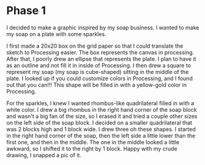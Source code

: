 # Phase 1

I decided to make a graphic inspired by my soap business. I wanted to make my soap on a plate with some sparkles.

I first made a 20x20 box on the grid paper so that I could translate the sketch to Processing easier. The box represents the canvas in processing. After that, I poorly drew an ellipse that represents the plate. I plan to have it as an outline and not fill it in inside of Processing. I then drew a square to represent my soap (my soap is cube-shaped) sitting in the middle of the plate. I looked up if you could customize colors in Processing, and I found out that you can!!! This shape will be filled in with a yellow-gold color in Processing.

For the sparkles, I knew I wanted rhombus-like quadrilateral filled in with a white color. I drew a big rhombus in the right hand corner of the soap block and wasn't a big fan of the size, so I erased it and tried a couple other sizes on the left side of the soap block. I decided on a smaller quadrilateral that was 2 blocks high and 1 block wide. I drew three oh these shapes. I started in the right hand corner of the soap, then the left side a little lower than the first one, and then in the middle. The one in the middle looked a little awkward, so I shifted it to the right by 1 block. Happy with my crude drawing, I snapped a pic of it.